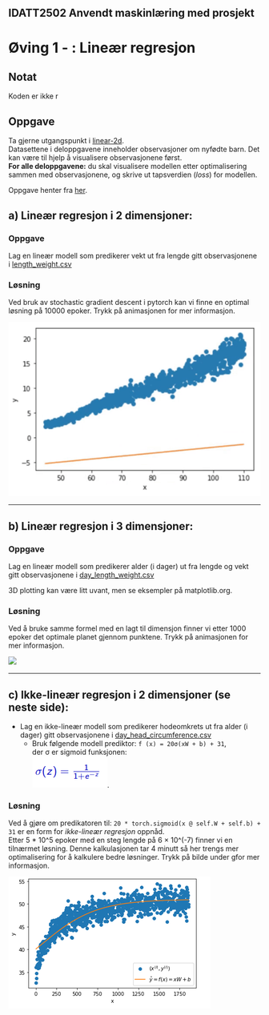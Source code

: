 ## IDATT2502 Anvendt maskinlæring med prosjekt
# Øving 1 - : Lineær regresjon


## Notat
Koden er ikke r

## Oppgave

Ta gjerne utgangspunkt i [linear-2d](https://gitlab.com/ntnu-tdat3025/regression/linear-2d).  
Datasettene i deloppgavene inneholder observasjoner om nyfødte barn. Det kan være
til hjelp å visualisere observasjonene først.  
**For alle deloppgavene:** du skal visualisere modellen etter optimalisering sammen
med observasjonene, og skrive ut tapsverdien (*loss*) for modellen.

Oppgave henter fra [her](assets/assignment).

## a) Lineær regresjon i 2 dimensjoner:

### Oppgave
Lag en lineær modell som predikerer vekt ut fra lengde gitt observasjonene i
[length_weight.csv](length_weight.csv)

### Løsning
Ved bruk av stochastic gradient descent i pytorch kan vi finne en optimal løsning på 10000 epoker.
Trykk på animasjonen for mer informasjon.  

[![](assets/linear_regression_2d_live.gif)](a.ipynb)



------
 
## b) Lineær regresjon i 3 dimensjoner:

### Oppgave
Lag en lineær modell som predikerer alder (i dager) ut fra lengde og vekt gitt
observasjonene i [day_length_weight.csv](day_length_weight.csv)

3D plotting kan være litt uvant, men se eksempler på matplotlib.org.

### Løsning

Ved å bruke samme formel med en lagt til dimensjon finner vi etter 1000 epoker det optimale planet gjennom punktene.
Trykk på animasjonen for mer informasjon.  

[![](assets/linear_regression_3d_live.gif)](b.ipynb)

-----
## c) Ikke-lineær regresjon i 2 dimensjoner (se neste side):
- Lag en ikke-lineær modell som predikerer hodeomkrets ut fra alder (i dager) gitt
observasjonene i [day_head_circumference.csv](day_head_circumference.csv)
  - Bruk følgende modell prediktor: `f (x) = 20σ(xW + b) + 31`,  
    der σ er sigmoid funksjonen:  
    ![](assets/sigmoid_froid.png).

### Løsning
Ved å gjøre om predikatoren til: `20 * torch.sigmoid(x @ self.W + self.b) + 31` er en form for *ikke-lineær regresjon* oppnåd.  
Etter 5 * 10^5 epoker med en steg lengde på 6 × 10^(-7) finner vi en tilnærmet løsning. Denne kalkulasjonen tar 4 minutt så her trengs mer optimalisering for å kalkulere bedre løsninger. Trykk på bilde under gfor mer informasjon.  

[![](assets/non_linear_regression_2d.png)](c.ipynb)



